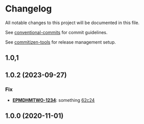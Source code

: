 # Changelog

All notable changes to this project will be documented in this file.

See [conventional-commits](https://www.conventionalcommits.org/) for commit guidelines.

See [commitizen-tools](https://commitizen-tools.github.io/commitizen/) for release management setup.

## 1.0,1

## 1.0.2 (2023-09-27)

### Fix

- **[EPMDHMTWO-1234](https://jira.epam.com/jira/browse/EPMDHMTWO-1234)**: something [62c24](https://git.epam.com/q3spxx/nodejs-mentoring/commit/62c2471c4e5a5be832fd98a8c43f3bad14033317)

## 1.0.0 (2020-11-01)
